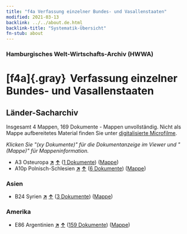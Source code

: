 ```yaml
---
title: "f4a Verfassung einzelner Bundes- und Vasallenstaaten"
modified: 2021-03-13
backlink: ../../about.de.html
backlink-title: "Systematik-Übersicht"
fn-stub: about
---
```


### Hamburgisches Welt-Wirtschafts-Archiv (HWWA)

# [f4a]{.gray}&#8201; Verfassung einzelner Bundes- und Vasallenstaaten&#160; 







## Länder-Sacharchiv




Insgesamt 4 Mappen, 169 Dokumente - Mappen unvollständig.
Nicht als Mappe aufbereitetes Material finden Sie unter [digitalisierte Microfilme](/film/h1_sh.de.html).

_Klicken Sie "(xy Dokumente)" für die Dokumentanzeige im Viewer und "(Mappe)" für Mappeninformation._



- A3 Osteuropa [**&nearr;**](../../../geo/i/140896/about.de.html "Osteuropa (alle Mappen)") [**&uarr;**](../../../geo/about.de.html#A3 "Ländersystematik") (<a href="https://pm20.zbw.eu/iiifview/folder/sh/140896,144391" title="über: Osteuropa : Verfassung einzelner Bundes- und Vasallenstaaten" target="_blank">1 Dokumente</a>) ([Mappe](../../../../folder/sh/1408xx/140896/1443xx/144391/about.de.html))
- A10p Polnisch-Schlesien [**&nearr;**](../../../geo/i/140951/about.de.html "Polnisch-Schlesien (alle Mappen)") [**&uarr;**](../../../geo/about.de.html#A10p "Ländersystematik") (<a href="https://pm20.zbw.eu/iiifview/folder/sh/140951,144391" title="über: Polnisch-Schlesien : Verfassung einzelner Bundes- und Vasallenstaaten" target="_blank">6 Dokumente</a>) ([Mappe](../../../../folder/sh/1409xx/140951/1443xx/144391/about.de.html))

### Asien

- B24 Syrien [**&nearr;**](../../../geo/i/141114/about.de.html "Syrien (alle Mappen)") [**&uarr;**](../../../geo/about.de.html#B24 "Ländersystematik") (<a href="https://pm20.zbw.eu/iiifview/folder/sh/141114,144391" title="über: Syrien : Verfassung einzelner Bundes- und Vasallenstaaten" target="_blank">3 Dokumente</a>) ([Mappe](../../../../folder/sh/1411xx/141114/1443xx/144391/about.de.html))

### Amerika

- E86 Argentinien [**&nearr;**](../../../geo/i/141692/about.de.html "Argentinien (alle Mappen)") [**&uarr;**](../../../geo/about.de.html#E86 "Ländersystematik") (<a href="https://pm20.zbw.eu/iiifview/folder/sh/141692,144391" title="über: Argentinien : Verfassung einzelner Bundes- und Vasallenstaaten" target="_blank">159 Dokumente</a>) ([Mappe](../../../../folder/sh/1416xx/141692/1443xx/144391/about.de.html))








